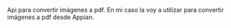 Api para convertir imágenes a pdf. 
En mi caso la voy a utilizar para convertir imágenes a pdf desde Appian.
